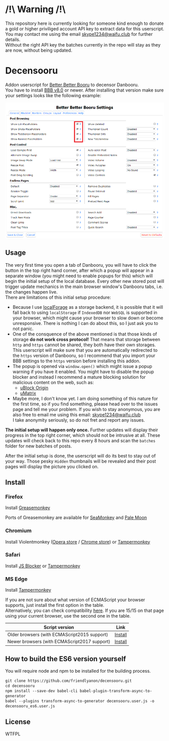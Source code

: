 # /!\ Warning /!\
This repository here is currently looking for someone kind enough to donate
a gold or higher priviliged account API key to extract data for this userscript.
You may contact me using the email skype1234@waifu.club for further details.  
Without the right API key the batches currently in the repo will stay as they
are now, without being updated.

# Decensooru
Addon userscript for [Better Better Booru][1] to decensor Danbooru.  
You have to install [BBB v8.0][1] or newer. After installing that version make
sure your settings looks like the following example:

![_](https://github.com/friendlyanon/decensooru/blob/master/img/bbb_settings.png)

Usage
-----
The very first time you open a tab of Danbooru, you will have to click the
button in the top right hand corner, after which a popup will appear in a
separate window (you might need to enable popups for this) which will begin the
initial setup of the local database. Every other new stored post will trigger
update mechanics in the main browser window's Danbooru tabs, i.e. the changes
happen live.  
There are limitations of this initial setup procedure:
* Because I use [localForage][3] as a storage backend, it is possible that it
will fall back to using `localStorage` if `IndexedDB` nor `WebSQL` is supported
in your browser, which might cause your browser to slow down or become
unresponsive. There is nothing I can do about this, so I just ask you to not
panic.
* One of the consquence of the above mentioned is that those kinds of storage
**do not work cross protocol!** That means that storage between `http` and
`https` cannot be shared, they both have their own storages. This userscript
will make sure that you are automatically redirected to the `https` version of
Danbooru, so I recommend that you import your BBB settings to the `https`
version before installing this addon.
* The popup is opened via `window.open()` which might issue a popup warning if
you have it enabled. You might have to disable the popup blocker and instead I
recommend a mature blocking solution for malicious content on the web, such as:
  * [uBlock Origin][4]
  * [uMatrix][5]
* Maybe more, I don't know yet. I am doing something of this nature for the
first time, so if you find something, please head over to the issues page and
tell me your problem. If you wish to stay anonymous, you are also free to email
me using this email: skype1234@waifu.club  
I take anonymity seriously, so do not fret and report any issues.

**The initial setup will happen only once.** Further updates will display their
progress in the top right corner, which should not be intrusive at all. These
updates will check back to this repo every 8 hours and scan the `batches` folder
for new batches of posts.

After the initial setup is done, the userscript will do its best to stay out of
your way. Those pesky `Hidden` thumbnails will be revealed and their post pages
will display the picture you clicked on.

Install
-------

### Firefox
Install [Greasemonkey][6]

Ports of Greasemonkey are available for [SeaMonkey][7] and [Pale Moon][8]

### Chromium
Install Violentmonkey ([Opera store][9] / [Chrome store][10])
or [Tampermonkey][11]

### Safari
Install [JS Blocker][12] or [Tampermonkey][13]

### MS Edge
Install [Tampermonkey][14]

If you are not sure about what version of ECMAScript your browser supports, just
install the first option in the table.  
Alternatively, you can check compatibility [here][15]. If you are 15/15 on that
page using your current browser, use the second one in the table.

|                Script version                |     Link      |
| -------------------------------------------- | ------------- |
| Older browsers (with ECMAScript2015 support) | [Install][16] |
| Newer browsers (with ECMAScript2017 support) | [Install][17] |

How to build the ES6 version yourself
-------------------------------------
You will require node and npm to be installed for the building process.
```
git clone https://github.com/friendlyanon/decensooru.git
cd decensooru
npm install --save-dev babel-cli babel-plugin-transform-async-to-generator
babel --plugins transform-async-to-generator decensooru.user.js -o decensooru_es6.user.js
```

License
-------
WTFPL

[1]: https://github.com/pseudonymous/better-better-booru
[2]: https://github.com/pseudonymous/better-better-booru/tree/hidden-update-cleanup
[3]: http://localforage.github.io/localForage/
[4]: https://github.com/gorhill/uBlock
[5]: https://github.com/gorhill/uMatrix
[6]: https://addons.mozilla.org/en-US/firefox/addon/greasemonkey/
[7]: https://sourceforge.net/projects/gmport/
[8]: https://github.com/janekptacijarabaci/greasemonkey/releases/latest
[9]: https://addons.opera.com/en/extensions/details/violent-monkey/
[10]: https://chrome.google.com/webstore/detail/violent-monkey/jinjaccalgkegednnccohejagnlnfdag
[11]: https://tampermonkey.net/
[12]: http://jsblocker.toggleable.com/
[13]: http://tampermonkey.net/?browser=safari
[14]: https://www.microsoft.com/en-us/store/p/tampermonkey/9nblggh5162s
[15]: http://kangax.github.io/compat-table/es2016plus/#test-async_functions
[16]: https://github.com/friendlyanon/decensooru/raw/master/decensooru_es6.user.js
[17]: https://github.com/friendlyanon/decensooru/raw/master/decensooru.user.js
